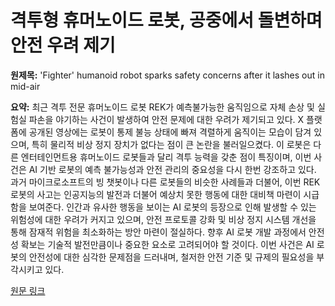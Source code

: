 # 격투형 휴머노이드 로봇, 공중에서 돌변하며 안전 우려 제기

**원제목:** 'Fighter' humanoid robot sparks safety concerns after it lashes out in mid-air

**요약:** 최근 격투 전문 휴머노이드 로봇 REK가 예측불가능한 움직임으로 자체 손상 및 실험실 파손을 야기하는 사건이 발생하여 안전 문제에 대한 우려가 제기되고 있다.  X 플랫폼에 공개된 영상에는 로봇이 통제 불능 상태에 빠져 격렬하게 움직이는 모습이 담겨 있으며, 특히 물리적 비상 정지 장치가 없다는 점이 큰 논란을 불러일으켰다.  이 로봇은 다른 엔터테인먼트용 휴머노이드 로봇들과 달리 격투 능력을 갖춘 점이 특징이며, 이번 사건은 AI 기반 로봇의 예측 불가능성과 안전 관리의 중요성을 다시 한번 강조하고 있다.  과거 마이크로소프트의 빙 챗봇이나 다른 로봇들의 비슷한 사례들과 더불어, 이번 REK 로봇의 사고는 인공지능의 발전과 더불어 예상치 못한 행동에 대한 대비책 마련이 시급함을 보여준다.  인간과 유사한 행동을 보이는 AI 로봇의 등장으로 인해 발생할 수 있는 위험성에 대한 우려가 커지고 있으며,  안전 프로토콜 강화 및 비상 정지 시스템 개선을 통해  잠재적 위험을 최소화하는 방안 마련이 절실하다.  향후 AI 로봇 개발 과정에서 안전성 확보는 기술적 발전만큼이나 중요한 요소로 고려되어야 할 것이다.  이번 사건은  AI 로봇의 안전성에 대한 심각한 문제점을 드러내며,  철저한 안전 기준 및 규제의 필요성을 부각시키고 있다.

[원문 링크](https://supercarblondie.com/humanoid-robot-rek-robot-lashes-out-in-lab/)
